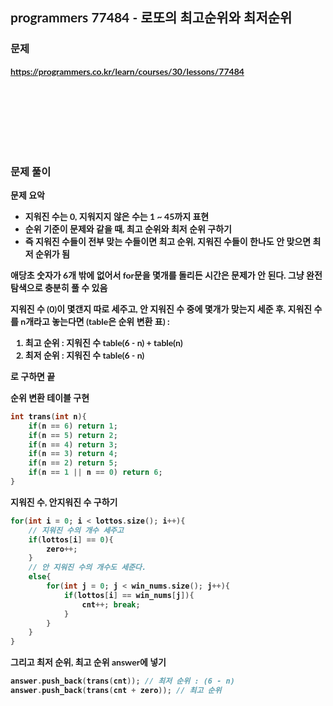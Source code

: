<span style="font-family:Lato,PingFang SC,Microsoft YaHei,sans-serif">

## programmers 77484 - 로또의 최고순위와 최저순위


### 문제 
<b>https://programmers.co.kr/learn/courses/30/lessons/77484</b>


<br/><br/><br/><br/><br/><br/>


### 문제 풀이<b>

문제 요악

- 지워진 수는 0, 지워지지 않은 수는 1 ~ 45까지 표현
- 순위 기준이 문제와 같을 때, 최고 순위와 최저 순위 구하기
- 즉 지워진 수들이 전부 맞는 수들이면 최고 순위, 지워진 수들이 한나도 안 맞으면 최저 순위가 됨

애당초 숫자가 6개 밖에 없어서 for문을 몇개를 돌리든 시간은 문제가 안 된다. 그냥 완전 탐색으로 충분히 풀 수 있음

지워진 수 (0)이 몇갠지 따로 세주고, 안 지워진 수 중에 몇개가 맞는지 세준 후, 지워진 수를 n개라고 놓는다면 (table은 순위 변환 표) : 

1. 최고 순위 : 지워진 수 table(6 - n) + table(n)
2. 최저 순위 : 지워진 수 table(6 - n)

로 구하면 끝


순위 변환 테이블 구현
```c++
int trans(int n){
    if(n == 6) return 1;
    if(n == 5) return 2;
    if(n == 4) return 3;
    if(n == 3) return 4;
    if(n == 2) return 5;
    if(n == 1 || n == 0) return 6;
}
```
지워진 수, 안지워진 수 구하기
```c++
for(int i = 0; i < lottos.size(); i++){
    // 지워진 수의 개수 세주고
    if(lottos[i] == 0){
        zero++;
    }
    // 안 지워진 수의 개수도 세준다.
    else{
        for(int j = 0; j < win_nums.size(); j++){
            if(lottos[i] == win_nums[j]){
                cnt++; break;
            }
        }
    }
}
```

그리고 최저 순위, 최고 순위 answer에 넣기
```c++
answer.push_back(trans(cnt)); // 최저 순위 : (6 - n)
answer.push_back(trans(cnt + zero)); // 최고 순위
```


</b>
</span>
